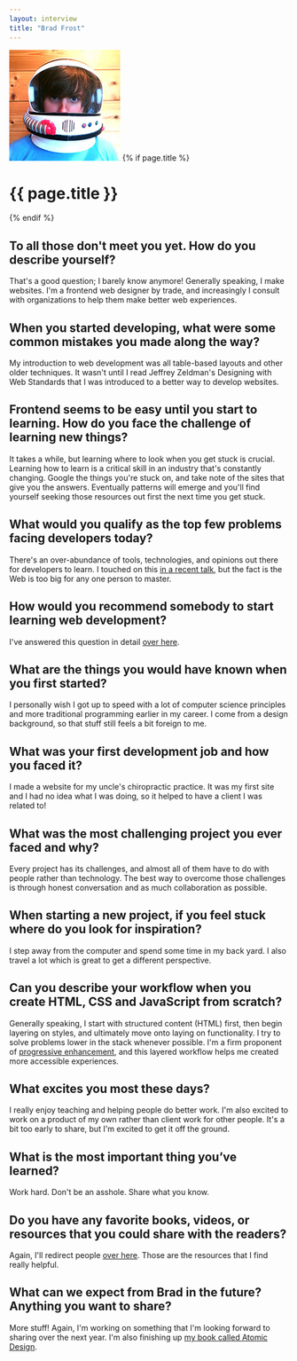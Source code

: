 ```yaml
---
layout: interview
title: "Brad Frost"
---
```


<img class="" src="/assets/images/portrait-brad-frost.jpg" alt="Photo Brad Frost"  />
{% if page.title %}
  <h1 class="">{{ page.title }}</h1>
{% endif %}

## To all those don't meet you yet. How do you describe yourself?

That's a good question; I barely know anymore! Generally speaking, I make websites. I'm a frontend web designer by trade, and increasingly I consult with organizations to help them make better web experiences.

## When you started developing, what were some common mistakes you made along the way?

My introduction to web development was all table-based layouts and other older techniques. It wasn't until I read Jeffrey Zeldman's Designing with Web Standards that I was introduced to a better way to develop websites.

## Frontend seems to be easy until you start to learning. How do you face the challenge of learning new things?

It takes a while, but learning where to look when you get stuck is crucial. Learning how to learn is a critical skill in an industry that's constantly changing. Google the things you're stuck on, and take note of the sites that give you the answers. Eventually patterns will emerge and you'll find yourself seeking those resources out first the next time you get stuck.

## What would you qualify as the top few problems facing developers today?

There's an over-abundance of tools, technologies, and opinions out there for developers to learn. I touched on this [in a recent talk](http://bradfrost.com/blog/post/i-have-no-idea-what-the-hell-i-am-doing/), but the fact is the Web is too big for any one person to master.

## How would you recommend somebody to start learning web development?

I've answered this question in detail [over here](http://bradfrost.com/faq/#industry).

## What are the things you would have known when you first started?

I personally wish I got up to speed with a lot of computer science principles and more traditional programming earlier in my career. I come from a design background, so that stuff still feels a bit foreign to me.

## What was your first development job and how you faced it?

I made a website for my uncle's chiropractic practice. It was my first site and I had no idea what I was doing, so it helped to have a client I was related to!

## What was the most challenging project you ever faced and why?

Every project has its challenges, and almost all of them have to do with people rather than technology. The best way to overcome those challenges is through honest conversation and as much collaboration as possible.

## When starting a new project, if you feel stuck where do you look for inspiration?

I step away from the computer and spend some time in my back yard. I also travel a lot which is great to get a different perspective.

## Can you describe your workflow when you create HTML, CSS and JavaScript from scratch?

Generally speaking, I start with structured content (HTML) first, then begin layering on styles, and ultimately move onto laying on functionality. I try to solve problems lower in the stack whenever possible. I'm a firm proponent of [progressive enhancement](https://en.wikipedia.org/wiki/Progressive_enhancement), and this layered workflow helps me created more accessible experiences.

## What excites you most these days?

I really enjoy teaching and helping people do better work. I'm also excited to work on a product of my own rather than client work for other people. It's a bit too early to share, but I'm excited to get it off the ground.

## What is the most important thing you’ve learned?

Work hard. Don't be an asshole. Share what you know.

## Do you have any favorite books, videos, or resources that you could share with the readers?

Again, I'll redirect people [over here](http://bradfrost.com/faq/#industry). Those are the resources that I find really helpful.

## What can we expect from Brad in the future? Anything you want to share?

More stuff! Again, I'm working on something that I'm looking forward to sharing over the next year. I'm also finishing up [my book called Atomic Design](http://atomicdesign.bradfrost.com/).
